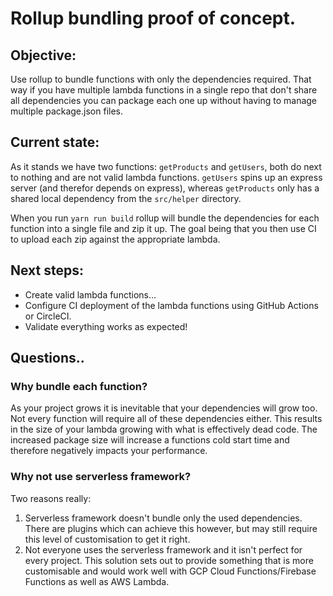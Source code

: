 # Rollup bundling proof of concept.

## Objective:

Use rollup to bundle functions with only the dependencies required. That way if you have multiple lambda functions in a single repo that don't share all dependencies you can package each one up without having to manage multiple package.json files.

## Current state:

As it stands we have two functions: `getProducts` and `getUsers`, both do next to nothing and are not valid lambda functions. `getUsers` spins up an express server (and therefor depends on express), whereas `getProducts` only has a shared local dependency from the `src/helper` directory.

When you run `yarn run build` rollup will bundle the dependencies for each function into a single file and zip it up. The goal being that you then use CI to upload each zip against the appropriate lambda.

## Next steps:

- Create valid lambda functions...
- Configure CI deployment of the lambda functions using GitHub Actions or CircleCI.
- Validate everything works as expected!

## Questions..

### Why bundle each function?
As your project grows it is inevitable that your dependencies will grow too. Not every function will require all of these dependencies either. This results in the size of your lambda growing with what is effectively dead code. The increased package size will increase a functions cold start time and therefore negatively impacts your performance.

### Why not use serverless framework?
Two reasons really:

1. Serverless framework doesn't bundle only the used dependencies. There are plugins which can achieve this however, but may still require this level of customisation to get it right.
2. Not everyone uses the serverless framework and it isn't perfect for every project. This solution sets out to provide something that is more customisable and would work well with GCP Cloud Functions/Firebase Functions as well as AWS Lambda.